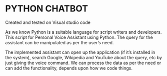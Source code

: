 # PYTHON CHATBOT

Created and tested on Visual studio code

As we know Python is a suitable language for script writers and developers. This script for Personal Voice Assistant using Python. The query for the assistant can be manipulated as per the user’s need.

The implemented assistant can open up the application (if it’s installed in the system), search Google, Wikipedia and YouTube about the query, etc by just giving the voice command. We can process the data as per the need or can add the functionality, depends upon how we code things.



